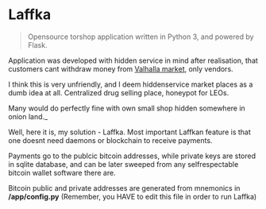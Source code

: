 # Laffka
>Opensource torshop application written in Python 3, and powered by Flask.

Application was developed with hidden service in mind after realisation, that customers cant withdraw money from [Valhalla market](valhallaxmn3fydu.onion), only vendors.

I think this is very unfriendly, and I deem hiddenservice market places as a dumb idea at all. Centralized drug selling place, honeypot for LEOs.

Many would do perfectly fine with own small shop hidden somewhere in onion land._

Well, here it is, my solution - Laffka. Most important Laffkan feature is that one doesnt need daemons or blockchain to receive payments.

Payments go to the publcic bitcoin addresses, while private keys are stored in sqlite database, and can be later sweeped from any selfrespectable bitcoin wallet software there are.

Bitcoin public and private addresses are generated from mnemonics in __/app/config.py__ (Remember, you HAVE to edit this file in order to run Laffka)
